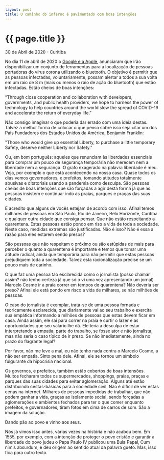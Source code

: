 ```yaml
---
layout: post
title: O caminho do inferno é pavimentado com boas intenções
---
```


{{ page.title }}
================

<p class="meta">30 de Abril de 2020  - Curitiba</p>

No dia 11 de abril de 2020 o [Google e a Apple](https://www.forbes.com/sites/jodywestby/2020/04/11/apple-and-google-announce-new-approach-to-coronavirus-tracking-that-counters-intrusive--government-use-of-mobile-app-data/#2345526e28c9), anunciaram que irão disponibilizar um conjunto de ferramentas para a localização de pessoas portadoras do vírus corona utilizando o bluetooth. O objetivo é permitir que as pessoas infectadas, voluntariamente, possam alertar a todos a sua volta em um raio de 8 m (mais ou menos o raio de ação do bluetooth) que estão infectadas. Estão cheios de boas intenções: 

“Through close cooperation and collaboration with developers, governments, and public health providers, we hope to harness the power of technology to help countries around the world slow the spread of COVID-19 and accelerate the return of everyday life.”

Não consigo imaginar o que poderia dar errado com uma ideia destas. Talvez a melhor forma de colocar o que penso sobre isso seja citar um dos Pais Fundadores dos Estados Unidos da América, Benjamin Franklin: 

"Those who would give up essential Liberty, to purchase a little temporary Safety, deserve neither Liberty nor Safety."

Ou, em bom português: aqueles que renunciam às liberdades essenciais para comprar um pouco de segurança temporária não merecem nem a liberdade nem a segurança. O grafo exagerado na palavra liberdade é meu. Veja, por exemplo o que está acontecendo na nossa casa. Quase todos os dias vemos governadores, e prefeitos, tomando atitudes totalmente abusivas e ditatoriais usando a pandemia como desculpa. São pessoas cheias de boas intenções que são forçadas a agir desta forma já que as pessoas insistem e continuar indo às praias, parques e praças das suas cidades. 

E acredito que alguns de vocês estejam de acordo com isso. Afinal temos milhares de pessoas em São Paulo, Rio de Janeiro, Belo Horizonte, Curitiba e qualquer outra cidade que consiga pensar. Que não estão respeitando a quarentena. Estas pessoas estão pondo em riso a vida de toda a sociedade. Neste caso, medidas extremas são justificadas. Não é isso? Não é essa a razão para eles estarem sendo presos? 

São pessoas que não respeitam o próximo ou são estúpidas de mais para perceber o quanto a quarentena é importante e temos que tomar uma atitude radical, ainda que temporária para não permitir que estas pessoas prejudiquem toda a sociedade. Talvez esta racionalização precise se um pouco mais de carinho. 

O que faz uma pessoa tão esclarecida como o jornalista (posso chamar assim? não tenho certeza já que só o vi uma vez apresentando um jornal) Marcelo Cosme ir a praia correr em tempos de quarentena? Não deveria ser preso? Afinal ele está pondo em risco a vida de milhares, se não milhões de pessoas. 

O caso do jornalista é exemplar, trata-se de uma pessoa fornada e teoricamente esclarecida, que diariamente vai ao seu trabalho e exercita sua empática informando a milhões de pessoas que estas devem ficar em casa. Ainda assim, ele sai para correr na praia e curtir o lazer e as oportunidades que seu salário lhe dá. Ele teria a desculpa de estar interpretando a empatia, parte do trabalho, se fosse ator e não jornalista, mas não seria o caso típico de ir preso. Se não imediatamente, ainda no prazo do flagrante legal? 

Por favor, não me leve a mal, eu não tenho nada contra o Marcelo Cosme, a não ser empatia. Sinto pena dele. Afinal, ele se tornou um símbolo fulgurante da hipocrisia nacional. 

Os governos, e prefeitos, também estão cobertos de boas intensões. Muitos fecharam todos os supermercados, shoppings, praias, praças e parques das suas cidades para evitar aglomeração. Alguns até estão distribuindo cestas-básicas para a sociedade civil. Não é difícil de ver estas cenas na internet. Milhares de pessoas impedidas de trabalhar, que não podem ganhar a vida, graças ao isolamento social, sendo forçadas a aglomerações e ambientes fechados para ter o que comer enquanto prefeitos, e governadores, tiram fotos em cima de carros de som. São a imagem da solução. 

Dando pão ao povo e vinho aos seus. 

Nós já vimos isso antes, várias vezes na história e não acabou bem. Em 1555, por exemplo, com a intenção de proteger o povo cristão e garantir a liberdade do povo judeu o Papa Paulo IV publicou uma Bula Papal, Cum nimis absurdum, e deu origem ao sentido atual da palavra gueto. Mas, isso fica para outro texto.


